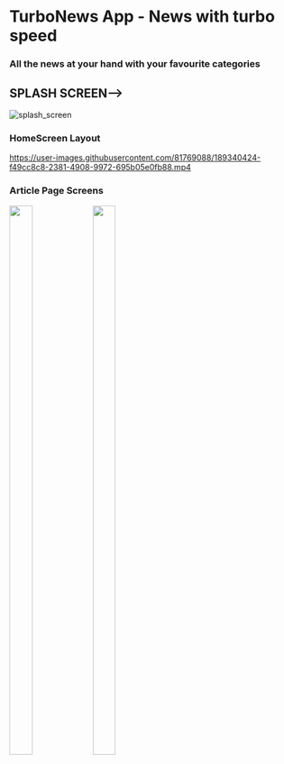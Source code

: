 # TurboNews App - News with turbo speed
### All the news at your hand with your favourite categories



## SPLASH SCREEN-->



![splash_screen](https://user-images.githubusercontent.com/81769088/189339373-908f2971-e9cb-4fab-b072-70fe39e48ab3.gif)

### HomeScreen Layout





https://user-images.githubusercontent.com/81769088/189340424-f49cc8c8-2381-4908-9972-695b05e0fb88.mp4

### Article Page Screens  
<img src="https://user-images.githubusercontent.com/81769088/189341135-ea519656-6cb2-4e7f-ac5a-92c44c8df4e0.jpeg" width=28.5% height=50%>   


<img src="https://user-images.githubusercontent.com/81769088/189347174-a0ddd6cc-9bd2-4839-87b6-bc206d3c305f.jpeg" width=28.5% height=50%>

